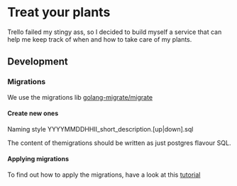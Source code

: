 # Treat your plants
Trello failed my stingy ass, so I decided to build myself a service that can
help me keep track of when and how to take care of my plants. 

## Development

### Migrations
We use the migrations lib [golang-migrate/migrate](https://github.com/golang-migrate/migrate)

#### Create new ones
Naming style YYYYMMDDHHII_short_description.[up|down].sql

The content of themigrations should be written as just postgres flavour SQL. 

#### Applying migrations
To find out how to apply the migrations, have a look at this [tutorial](https://github.com/golang-migrate/migrate#cli-usage)
